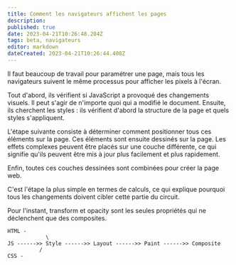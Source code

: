 ```yaml
---
title: Comment les navigateurs affichent les pages
description: 
published: true
date: 2023-04-21T10:26:48.204Z
tags: beta, navigateurs
editor: markdown
dateCreated: 2023-04-21T10:26:44.408Z
---
```


Il faut beaucoup  de travail pour paramétrer une page, mais tous les navigateurs suivent le même processus pour afficher les pixels à l'écran.

Tout d'abord, ils vérifient si JavaScript a provoqué des changements visuels. Il peut s'agir de n'importe quoi qui a modifié le document. Ensuite, ils cherchent les styles : ils vérifient d'abord  la structure de la page et quels styles s'appliquent. 

L'étape suivante consiste à déterminer comment positionner tous ces éléments sur la page. Ces éléments sont ensuite dessinés sur la page. Les effets complexes peuvent être placés sur une couche différente, ce qui signifie qu'ils peuvent être mis à jour plus facilement et plus rapidement.

Enfin, toutes ces couches dessinées sont combinées pour créer la page web.

C'est l'étape la plus simple en termes de calculs, ce qui explique pourquoi tous les changements doivent cibler cette partie du circuit.

Pour l'instant, transform et opacity sont les seules propriétés qui ne déclenchent que des composites.

```
HTML -
			\
JS ------>>	Style ------>> Layout ------>> Paint ------>> Composite
		  /
CSS -

```